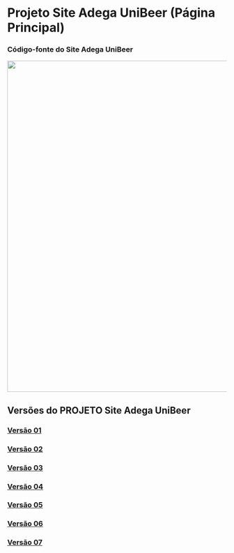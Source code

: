 # Projeto Site Adega UniBeer (Página Principal)
### Código-fonte do Site Adega UniBeer

<div align="center">
<img src="https://scontent.fcgh22-1.fna.fbcdn.net/v/t39.30808-6/311135244_1416509995539447_4991401465132922560_n.jpg?_nc_cat=105&ccb=1-7&_nc_sid=730e14&_nc_ohc=8ZJBKPYjWTAAX8AeKYY&_nc_ht=scontent.fcgh22-1.fna&oh=00_AT_dJDyI7QfAryJH9IdoKFoLsI6UauRNOOEPw5gCF8JQ4A&oe=635DEA5E" width="760px" />
</div>
</div>
	</div>
</div>

## Versões do PROJETO Site Adega UniBeer 
### [Versão 01](https://github.com/caiorodrigues2804/PROJETO_SITE_Adega_UniBeer/tree/v_01) <br/>
### [Versão 02](https://github.com/caiorodrigues2804/PROJETO_SITE_Adega_UniBeer/tree/v_02) <br/>
### [Versão 03](https://github.com/caiorodrigues2804/PROJETO_SITE_Adega_UniBeer/tree/v_03) <br/>
### [Versão 04](https://github.com/caiorodrigues2804/PROJETO_SITE_Adega_UniBeer/tree/v_04) <br/>
### [Versão 05](https://github.com/caiorodrigues2804/PROJETO_SITE_Adega_UniBeer/tree/v_05) <br/>
### [Versão 06](https://github.com/caiorodrigues2804/PROJETO_SITE_Adega_UniBeer/tree/v_06) <br/>
### [Versão 07](https://github.com/caiorodrigues2804/PROJETO_SITE_Adega_UniBeer/tree/v_07)  






